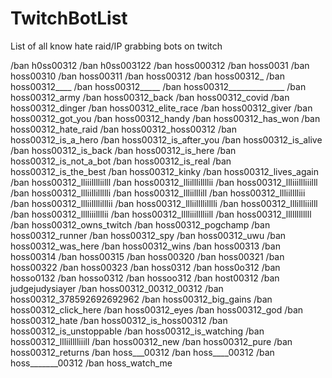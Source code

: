 # TwitchBotList
List of all know hate raid/IP grabbing bots on twitch

/ban h0ss00312
/ban h0ss003122
/ban hoss000312
/ban hoss0031
/ban hoss00310
/ban hoss00311
/ban hoss00312
/ban hoss00312_
/ban hoss00312____
/ban hoss00312_____
/ban hoss00312______________
/ban hoss00312_army
/ban hoss00312_back
/ban hoss00312_covid
/ban hoss00312_dinger
/ban hoss00312_elite_race
/ban hoss00312_giver
/ban hoss00312_got_you
/ban hoss00312_handy
/ban hoss00312_has_won
/ban hoss00312_hate_raid
/ban hoss00312_hoss00312
/ban hoss00312_is_a_hero
/ban hoss00312_is_after_you
/ban hoss00312_is_alive
/ban hoss00312_is_back
/ban hoss00312_is_here
/ban hoss00312_is_not_a_bot
/ban hoss00312_is_real
/ban hoss00312_is_the_best
/ban hoss00312_kinky
/ban hoss00312_lives_again
/ban hoss00312_lliiilllliilll
/ban hoss00312_lliilllillllii
/ban hoss00312_llliiillliiilll
/ban hoss00312_llliillillllli
/ban hoss00312_llliilllill
/ban hoss00312_llliilllliii
/ban hoss00312_llliillllilllii
/ban hoss00312_llliillllilllli
/ban hoss00312_lllillliiilll
/ban hoss00312_lllliiillllii
/ban hoss00312_lllliiilllliill
/ban hoss00312_llllllllllll
/ban hoss00312_owns_twitch
/ban hoss00312_pogchamp
/ban hoss00312_runner
/ban hoss00312_spy
/ban hoss00312_uwu
/ban hoss00312_was_here
/ban hoss00312_wins
/ban hoss00313
/ban hoss00314
/ban hoss00315
/ban hoss00320
/ban hoss00321
/ban hoss00322
/ban hoss00323
/ban hoss0312
/ban hoss0o312
/ban hosso0132
/ban hosso0312
/ban hossoo312
/ban host00312
/ban judgejudysiayer
/ban hoss00312_00312_00312
/ban hoss00312_378592692692962
/ban hoss00312_big_gains
/ban hoss00312_click_here
/ban hoss00312_eyes
/ban hoss00312_god
/ban hoss00312_hate
/ban hoss00312_is_hoss00312
/ban hoss00312_is_unstoppable
/ban hoss00312_is_watching
/ban hoss00312_llliilllliiill
/ban hoss00312_new
/ban hoss00312_pure
/ban hoss00312_returns
/ban hoss___00312
/ban hoss____00312
/ban hoss_______00312
/ban hoss_watch_me
